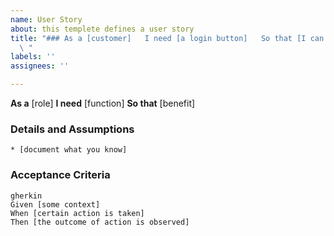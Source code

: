 ```yaml
---
name: User Story
about: this templete defines a user story
title: "### As a [customer]   I need [a login button]   So that [I can access my account]
  \ "
labels: ''
assignees: ''

---
```


**As a** [role]
**I need** [function]
**So that** [benefit]

### Details and Assumptions
    * [document what you know]

### Acceptance Criteria
    gherkin
    Given [some context]
    When [certain action is taken]
    Then [the outcome of action is observed]
